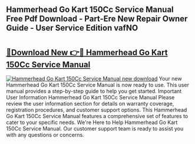 ## Hammerhead Go Kart 150Cc Service Manual Free Pdf Download - Part-Ere New Repair Owner Guide - User Service Edition vafNO

# <h2><a href="http://bc82970.oget.top/?id=Hammerhead+Go+Kart+150Cc+Service+Manual">🔗Download New 👉🔴 Hammerhead Go Kart 150Cc Service Manual</a></h2>

[![Hammerhead Go Kart 150Cc Service Manual new download](https://i.imgur.com/5g1atiW.png)](http://bc82970.oget.top/?id=Hammerhead+Go+Kart+150Cc+Service+Manual)
Your new Hammerhead Go Kart 150Cc Service Manual is now ready to use. This user manual provides a step-by-step guide to help you get started. Important User Information Hammerhead Go Kart 150Cc Service Manual Please review the user information section for details on warranty coverage, registration procedures, and customer support options. This Hammerhead Go Kart 150Cc Service Manual features a comprehensive set of features to cater to your specific needs. We're Here to Help Hammerhead Go Kart 150Cc Service Manual. Our customer support team is ready to assist you with any questions or concerns.
